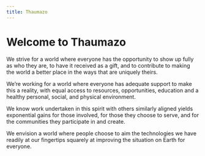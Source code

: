 ```yaml
---
title: Thaumazo
---
```


# Welcome to Thaumazo

We strive for a world where everyone has the opportunity to show up fully as who they are, to have it received as a gift, and to contribute to making the world a better place in the ways that are uniquely theirs.

We’re working for a world where everyone has adequate support to make this a reality, with equal access to resources, opportunities, education and a healthy personal, social, and physical environment.

We know work undertaken in this spirit with others similarly aligned yields exponential gains for those involved, for those they choose to serve, and for the communities they participate in and create.

We envision a world where people choose to aim the technologies we have readily at our fingertips squarely at improving the situation on Earth for everyone. 

